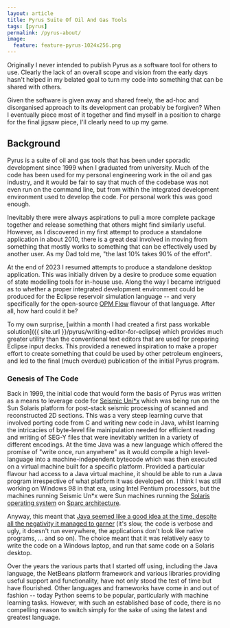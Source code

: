 ```yaml
---
layout: article
title: Pyrus Suite Of Oil And Gas Tools
tags: [pyrus]
permalink: /pyrus-about/
image:
  feature: feature-pyrus-1024x256.png
---
```


Originally I never intended to publish Pyrus as a software tool for others to use. Clearly the lack of an overall scope and vision from the early days hasn't helped in my belated goal to turn my code into something that can be shared with others.

Given the software is given away and shared freely, the ad-hoc and disorganised approach to its development can probably be forgiven? When I eventually piece most of it together and find myself in a position to charge for the final jigsaw piece, I'll clearly need to up my game.

## Background

Pyrus is a suite of oil and gas tools that has been under sporadic development since 1999 when I graduated from university. Much of the code has been used for my personal engineering work in the oil and gas industry, and it would be fair to say that much of the codebase was not even run on the command line, but from within the integrated development environment used to develop the code. For personal work this was good enough.

Inevitably there were always aspirations to pull a more complete package together and release something that others might find similarly useful. However, as I discovered in my first attempt to produce a standalone application in about 2010, there is a great deal involved in moving from something that mostly works to something that can be effectively used by another user. As my Dad told me, "the last 10% takes 90% of the effort".

At the end of 2023 I resumed attempts to produce a standalone desktop application. This was initially driven by a desire to produce some equation of state modelling tools for in-house use. Along the way I became intrigued as to whether a proper integrated development environment could be produced for the Eclipse reservoir simulation language -- and very specifically for the open-source [OPM Flow](https://opm-project.org/) flavour of that language. After all, how hard could it be?

To my own surprise, [within a month I had created a first pass workable solution]({{ site.url }}/pyrus/writing-editor-for-eclipse) which provides much greater utility than the conventional text editors that are used for preparing Eclipse input decks. This provided a renewed inspiration to make a proper effort to create something that could be used by other petroleum engineers, and led to the final (much overdue) publication of the initial Pyrus program.

### Genesis of The Code

Back in 1999, the initial code that would form the basis of Pyrus was written as a means to leverage code for [Seismic Uni*x](https://wiki.seg.org/wiki/Seismic_Unix) which was being run on the Sun Solaris platform for post-stack seismic processing of scanned and reconstructed 2D sections. This was a very steep learning curve that involved porting code from C and writing new code in Java, whilst learning the intricacies of byte-level file mainipulation needed for efficient reading and writing of SEG-Y files that were inevitably written in a variety of different encodings. At the time Java was a new language which offered the promise of "write once, run anywhere" as it would compile a high level-language into a machine-independent bytecode which was then executed on a virtual machine built for a specific platform. Provided a particular flavour had access to a Java virtual machine, it should be able to run a Java program irrespective of what platform it was developed on. I think I was still working on Windows 98 in that era, using Intel Pentium processors, but the machines running Seismic Un\*x were Sun machines running the [Solaris operating system](https://en.wikipedia.org/wiki/Oracle_Solaris) on [Sparc architecture](https://en.wikipedia.org/wiki/SPARC).

Anyway, this meant that [Java seemed like a good idea at the time, despite all the negativity it managed to garner](https://dzone.com/articles/the-good-and-the-bad-of-java-programming) (it's slow, the code is verbose and ugly, it doesn't run everywhere, the applications don't look like native programs, ... and so on). The choice meant that it was relatively easy to write the code on a Windows laptop, and run that same code on a Solaris desktop.

Over the years the various parts that I started off using, including the Java language, the NetBeans platform framework and various libraries providing useful support and functionality, have not only stood the test of time but have flourished. Other languages and frameworks have come in and out of fashion -- today Python seems to be popular, particularly with machine learning tasks. However, with such an established base of code, there is no compelling reason to switch simply for the sake of using the latest and greatest language.